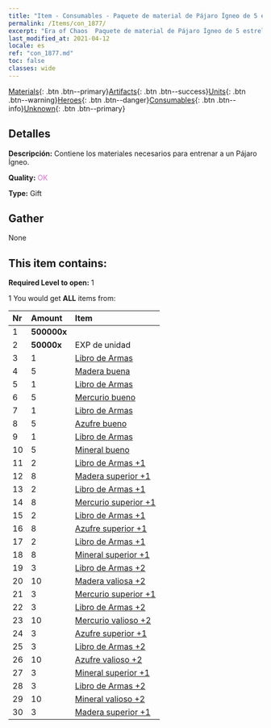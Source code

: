 ```yaml
---
title: "Item - Consumables - Paquete de material de Pájaro Ígneo de 5 estrellas"
permalink: /Items/con_1877/
excerpt: "Era of Chaos  Paquete de material de Pájaro Ígneo de 5 estrellas"
last_modified_at: 2021-04-12
locale: es
ref: "con_1877.md"
toc: false
classes: wide
---
```

 [Materials](/es/Items/){: .btn .btn--primary}[Artifacts](/es/Items/Artifacts/){: .btn .btn--success}[Units](/es/Items/Units/){: .btn .btn--warning}[Heroes](/es/Items/Heroes/){: .btn .btn--danger}[Consumables](/es/Items/Consumables/){: .btn .btn--info}[Unknown](/es/Items/Unknown/){: .btn .btn--primary}

## Detalles
 **Descripción:** Contiene los materiales necesarios para entrenar a un Pájaro Ígneo.

 **Quality:** <span style="color: #DA70D6">OK</span>

 **Type:** Gift

## Gather

  None

## This item contains:

 **Required Level to open:** 1

 1 You would get **ALL** items  from:

  | Nr | Amount |     Item    |
  |:---|:-------|:------------|
  | 1 |  **500000x** | <i class="fas fa-coins"/> |  | 
  | 2 |  **50000x** | EXP de unidad |  | 
  | 3 | 1 | [Libro de Armas](/es/Items/mat_18/) | 
  | 4 | 5 | [Madera buena](/es/Items/mat_13/) | 
  | 5 | 1 | [Libro de Armas](/es/Items/mat_18/) | 
  | 6 | 5 | [Mercurio bueno](/es/Items/mat_14/) | 
  | 7 | 1 | [Libro de Armas](/es/Items/mat_18/) | 
  | 8 | 5 | [Azufre bueno](/es/Items/mat_15/) | 
  | 9 | 1 | [Libro de Armas](/es/Items/mat_18/) | 
  | 10 | 5 | [Mineral bueno](/es/Items/mat_12/) | 
  | 11 | 2 | [Libro de Armas +1](/es/Items/mat_25/) | 
  | 12 | 8 | [Madera superior +1](/es/Items/mat_20/) | 
  | 13 | 2 | [Libro de Armas +1](/es/Items/mat_25/) | 
  | 14 | 8 | [Mercurio superior +1](/es/Items/mat_21/) | 
  | 15 | 2 | [Libro de Armas +1](/es/Items/mat_25/) | 
  | 16 | 8 | [Azufre superior +1](/es/Items/mat_22/) | 
  | 17 | 2 | [Libro de Armas +1](/es/Items/mat_25/) | 
  | 18 | 8 | [Mineral superior +1](/es/Items/mat_19/) | 
  | 19 | 3 | [Libro de Armas +2](/es/Items/mat_32/) | 
  | 20 | 10 | [Madera valiosa +2](/es/Items/mat_27/) | 
  | 21 | 3 | [Mercurio superior +1](/es/Items/mat_21/) | 
  | 22 | 3 | [Libro de Armas +2](/es/Items/mat_32/) | 
  | 23 | 10 | [Mercurio valioso +2](/es/Items/mat_28/) | 
  | 24 | 3 | [Azufre superior +1](/es/Items/mat_22/) | 
  | 25 | 3 | [Libro de Armas +2](/es/Items/mat_32/) | 
  | 26 | 10 | [Azufre valioso +2](/es/Items/mat_29/) | 
  | 27 | 3 | [Mineral superior +1](/es/Items/mat_19/) | 
  | 28 | 3 | [Libro de Armas +2](/es/Items/mat_32/) | 
  | 29 | 10 | [Mineral valioso +2](/es/Items/mat_26/) | 
  | 30 | 3 | [Madera superior +1](/es/Items/mat_20/) | 
